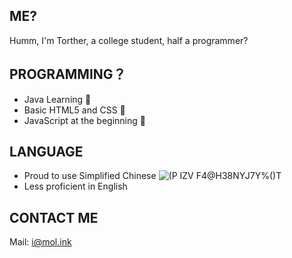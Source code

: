 ## ME?
Humm, I'm Torther, a college student, half a programmer?

## PROGRAMMING？
- Java Learning 📖
- Basic HTML5 and CSS 📐
- JavaScript at the beginning 🎈

## LANGUAGE
- Proud to use Simplified Chinese ![(P IZV F4@H38NYJ7Y%()T](https://user-images.githubusercontent.com/29655416/143996917-472ce6f3-8d81-414f-a8b2-b3ecd85ad318.png)
- Less proficient in English

## CONTACT ME
Mail: i@mol.ink

